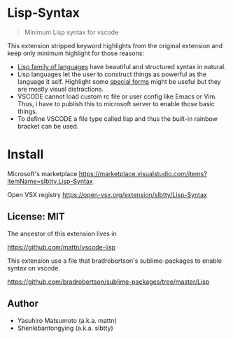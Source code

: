 # Lisp-Syntax

> Minimum Lisp syntax for vscode

This extension stripped keyword highlights from the original extension and keep only minimum highlight for those reasons:

+ [Lisp family of languages](https://en.wikipedia.org/wiki/List_of_Lisp-family_programming_languages) have beautiful and structured syntax in natural. 
+ Lisp languages let the user to construct things as powerful as the language it self. Highlight some [special forms](https://github.com/norvig/paip-lisp/blob/main/docs/chapter1.md#13-special-forms) might be useful but they are mostly visual distractions.
+ VSCODE cannot load custom rc file or user config like Emacs or Vim. Thus, i have to publish this to microsoft server to enable those basic things.
+ To define VSCODE a file type called lisp and thus the built-in rainbow bracket can be used.

# Install

Microsoft's marketplace <https://marketplace.visualstudio.com/items?itemName=slbtty.Lisp-Syntax>

Open VSX registry <https://open-vsx.org/extension/slbtty/Lisp-Syntax>

## License: MIT

The ancestor of this extension lives in

https://github.com/mattn/vscode-lisp

This extension use a file that bradrobertson's sublime-packages to enable syntax on vscode.

<https://github.com/bradrobertson/sublime-packages/tree/master/Lisp>

## Author

- Yasuhiro Matsumoto (a.k.a. mattn)
- Shenlebantongying (a.k.a. slbtty)

